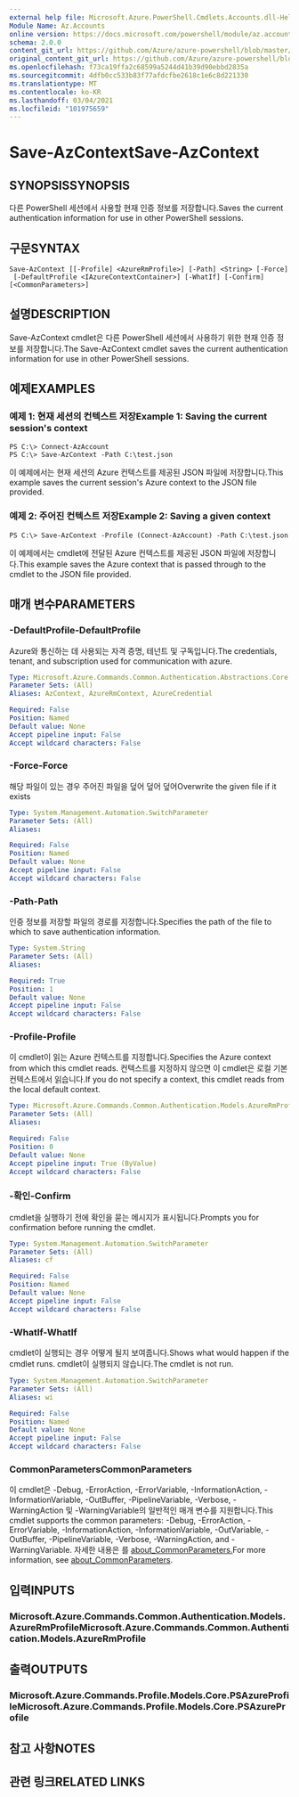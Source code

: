 ```yaml
---
external help file: Microsoft.Azure.PowerShell.Cmdlets.Accounts.dll-Help.xml
Module Name: Az.Accounts
online version: https://docs.microsoft.com/powershell/module/az.accounts/save-azcontext
schema: 2.0.0
content_git_url: https://github.com/Azure/azure-powershell/blob/master/src/Accounts/Accounts/help/Save-AzContext.md
original_content_git_url: https://github.com/Azure/azure-powershell/blob/master/src/Accounts/Accounts/help/Save-AzContext.md
ms.openlocfilehash: f73ca19ffa2c68599a5244d41b39d90ebbd2835a
ms.sourcegitcommit: 4dfb0cc533b83f77afdcfbe2618c1e6c8d221330
ms.translationtype: MT
ms.contentlocale: ko-KR
ms.lasthandoff: 03/04/2021
ms.locfileid: "101975659"
---
```

# <span data-ttu-id="a033a-101">Save-AzContext</span><span class="sxs-lookup"><span data-stu-id="a033a-101">Save-AzContext</span></span>

## <span data-ttu-id="a033a-102">SYNOPSIS</span><span class="sxs-lookup"><span data-stu-id="a033a-102">SYNOPSIS</span></span>
<span data-ttu-id="a033a-103">다른 PowerShell 세션에서 사용할 현재 인증 정보를 저장합니다.</span><span class="sxs-lookup"><span data-stu-id="a033a-103">Saves the current authentication information for use in other PowerShell sessions.</span></span>

## <span data-ttu-id="a033a-104">구문</span><span class="sxs-lookup"><span data-stu-id="a033a-104">SYNTAX</span></span>

```
Save-AzContext [[-Profile] <AzureRmProfile>] [-Path] <String> [-Force]
 [-DefaultProfile <IAzureContextContainer>] [-WhatIf] [-Confirm] [<CommonParameters>]
```

## <span data-ttu-id="a033a-105">설명</span><span class="sxs-lookup"><span data-stu-id="a033a-105">DESCRIPTION</span></span>
<span data-ttu-id="a033a-106">Save-AzContext cmdlet은 다른 PowerShell 세션에서 사용하기 위한 현재 인증 정보를 저장합니다.</span><span class="sxs-lookup"><span data-stu-id="a033a-106">The Save-AzContext cmdlet saves the current authentication information for use in other PowerShell sessions.</span></span>

## <span data-ttu-id="a033a-107">예제</span><span class="sxs-lookup"><span data-stu-id="a033a-107">EXAMPLES</span></span>

### <span data-ttu-id="a033a-108">예제 1: 현재 세션의 컨텍스트 저장</span><span class="sxs-lookup"><span data-stu-id="a033a-108">Example 1: Saving the current session's context</span></span>
```
PS C:\> Connect-AzAccount
PS C:\> Save-AzContext -Path C:\test.json
```

<span data-ttu-id="a033a-109">이 예제에서는 현재 세션의 Azure 컨텍스트를 제공된 JSON 파일에 저장합니다.</span><span class="sxs-lookup"><span data-stu-id="a033a-109">This example saves the current session's Azure context to the JSON file provided.</span></span>

### <span data-ttu-id="a033a-110">예제 2: 주어진 컨텍스트 저장</span><span class="sxs-lookup"><span data-stu-id="a033a-110">Example 2: Saving a given context</span></span>
```
PS C:\> Save-AzContext -Profile (Connect-AzAccount) -Path C:\test.json
```

<span data-ttu-id="a033a-111">이 예제에서는 cmdlet에 전달된 Azure 컨텍스트를 제공된 JSON 파일에 저장합니다.</span><span class="sxs-lookup"><span data-stu-id="a033a-111">This example saves the Azure context that is passed through to the cmdlet to the JSON file provided.</span></span>

## <span data-ttu-id="a033a-112">매개 변수</span><span class="sxs-lookup"><span data-stu-id="a033a-112">PARAMETERS</span></span>

### <span data-ttu-id="a033a-113">-DefaultProfile</span><span class="sxs-lookup"><span data-stu-id="a033a-113">-DefaultProfile</span></span>
<span data-ttu-id="a033a-114">Azure와 통신하는 데 사용되는 자격 증명, 테넌트 및 구독입니다.</span><span class="sxs-lookup"><span data-stu-id="a033a-114">The credentials, tenant, and subscription used for communication with azure.</span></span>

```yaml
Type: Microsoft.Azure.Commands.Common.Authentication.Abstractions.Core.IAzureContextContainer
Parameter Sets: (All)
Aliases: AzContext, AzureRmContext, AzureCredential

Required: False
Position: Named
Default value: None
Accept pipeline input: False
Accept wildcard characters: False
```

### <span data-ttu-id="a033a-115">-Force</span><span class="sxs-lookup"><span data-stu-id="a033a-115">-Force</span></span>
<span data-ttu-id="a033a-116">해당 파일이 있는 경우 주어진 파일을 덮어 덮어 덮어</span><span class="sxs-lookup"><span data-stu-id="a033a-116">Overwrite the given file if it exists</span></span>

```yaml
Type: System.Management.Automation.SwitchParameter
Parameter Sets: (All)
Aliases:

Required: False
Position: Named
Default value: None
Accept pipeline input: False
Accept wildcard characters: False
```

### <span data-ttu-id="a033a-117">-Path</span><span class="sxs-lookup"><span data-stu-id="a033a-117">-Path</span></span>
<span data-ttu-id="a033a-118">인증 정보를 저장할 파일의 경로를 지정합니다.</span><span class="sxs-lookup"><span data-stu-id="a033a-118">Specifies the path of the file to which to save authentication information.</span></span>

```yaml
Type: System.String
Parameter Sets: (All)
Aliases:

Required: True
Position: 1
Default value: None
Accept pipeline input: False
Accept wildcard characters: False
```

### <span data-ttu-id="a033a-119">-Profile</span><span class="sxs-lookup"><span data-stu-id="a033a-119">-Profile</span></span>
<span data-ttu-id="a033a-120">이 cmdlet이 읽는 Azure 컨텍스트를 지정합니다.</span><span class="sxs-lookup"><span data-stu-id="a033a-120">Specifies the Azure context from which this cmdlet reads.</span></span>
<span data-ttu-id="a033a-121">컨텍스트를 지정하지 않으면 이 cmdlet은 로컬 기본 컨텍스트에서 읽습니다.</span><span class="sxs-lookup"><span data-stu-id="a033a-121">If you do not specify a context, this cmdlet reads from the local default context.</span></span>

```yaml
Type: Microsoft.Azure.Commands.Common.Authentication.Models.AzureRmProfile
Parameter Sets: (All)
Aliases:

Required: False
Position: 0
Default value: None
Accept pipeline input: True (ByValue)
Accept wildcard characters: False
```

### <span data-ttu-id="a033a-122">-확인</span><span class="sxs-lookup"><span data-stu-id="a033a-122">-Confirm</span></span>
<span data-ttu-id="a033a-123">cmdlet을 실행하기 전에 확인을 묻는 메시지가 표시됩니다.</span><span class="sxs-lookup"><span data-stu-id="a033a-123">Prompts you for confirmation before running the cmdlet.</span></span>

```yaml
Type: System.Management.Automation.SwitchParameter
Parameter Sets: (All)
Aliases: cf

Required: False
Position: Named
Default value: None
Accept pipeline input: False
Accept wildcard characters: False
```

### <span data-ttu-id="a033a-124">-WhatIf</span><span class="sxs-lookup"><span data-stu-id="a033a-124">-WhatIf</span></span>
<span data-ttu-id="a033a-125">cmdlet이 실행되는 경우 어떻게 될지 보여줍니다.</span><span class="sxs-lookup"><span data-stu-id="a033a-125">Shows what would happen if the cmdlet runs.</span></span>
<span data-ttu-id="a033a-126">cmdlet이 실행되지 않습니다.</span><span class="sxs-lookup"><span data-stu-id="a033a-126">The cmdlet is not run.</span></span>

```yaml
Type: System.Management.Automation.SwitchParameter
Parameter Sets: (All)
Aliases: wi

Required: False
Position: Named
Default value: None
Accept pipeline input: False
Accept wildcard characters: False
```

### <span data-ttu-id="a033a-127">CommonParameters</span><span class="sxs-lookup"><span data-stu-id="a033a-127">CommonParameters</span></span>
<span data-ttu-id="a033a-128">이 cmdlet은 -Debug, -ErrorAction, -ErrorVariable, -InformationAction, -InformationVariable, -OutBuffer, -PipelineVariable, -Verbose, -WarningAction 및 -WarningVariable의 일반적인 매개 변수를 지원합니다.</span><span class="sxs-lookup"><span data-stu-id="a033a-128">This cmdlet supports the common parameters: -Debug, -ErrorAction, -ErrorVariable, -InformationAction, -InformationVariable, -OutVariable, -OutBuffer, -PipelineVariable, -Verbose, -WarningAction, and -WarningVariable.</span></span> <span data-ttu-id="a033a-129">자세한 내용은 를 [about_CommonParameters.](http://go.microsoft.com/fwlink/?LinkID=113216)</span><span class="sxs-lookup"><span data-stu-id="a033a-129">For more information, see [about_CommonParameters](http://go.microsoft.com/fwlink/?LinkID=113216).</span></span>

## <span data-ttu-id="a033a-130">입력</span><span class="sxs-lookup"><span data-stu-id="a033a-130">INPUTS</span></span>

### <span data-ttu-id="a033a-131">Microsoft.Azure.Commands.Common.Authentication.Models.AzureRmProfile</span><span class="sxs-lookup"><span data-stu-id="a033a-131">Microsoft.Azure.Commands.Common.Authentication.Models.AzureRmProfile</span></span>

## <span data-ttu-id="a033a-132">출력</span><span class="sxs-lookup"><span data-stu-id="a033a-132">OUTPUTS</span></span>

### <span data-ttu-id="a033a-133">Microsoft.Azure.Commands.Profile.Models.Core.PSAzureProfile</span><span class="sxs-lookup"><span data-stu-id="a033a-133">Microsoft.Azure.Commands.Profile.Models.Core.PSAzureProfile</span></span>

## <span data-ttu-id="a033a-134">참고 사항</span><span class="sxs-lookup"><span data-stu-id="a033a-134">NOTES</span></span>

## <span data-ttu-id="a033a-135">관련 링크</span><span class="sxs-lookup"><span data-stu-id="a033a-135">RELATED LINKS</span></span>
